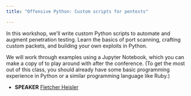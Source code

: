 ```yaml
---
title: "Offensive Python: Custom scripts for pentests"

---
```


In this workshop, we'll write custom Python scripts to automate and augment penetration testing. Learn the basics of port scanning, crafting custom packets, and building your own exploits in Python.

We will work through examples using a Jupyter Notebook, which you can make a copy of to play around with after the conference. (To get the most out of this class, you should already have some basic programming experience in Python or a similar programming language like Ruby.)

* **SPEAKER** [Fletcher Heisler](/bios/fletcher_heisler)
